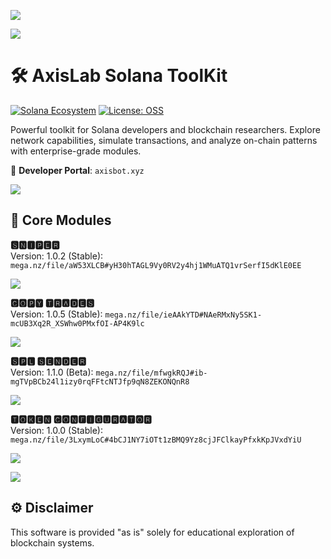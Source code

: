 ![](https://github.com/user-attachments/assets/7125f2b1-e533-45b4-aefc-488c651cf209)

![](https://github.com/user-attachments/assets/3e7933cb-20c6-410a-95e7-79e97ddbc64c)

# 🛠️ AxisLab Solana ToolKit 

[![Solana Ecosystem](https://img.shields.io/badge/Solana-3.0%2B-blue?logo=solana)](https://solana.com)
[![License: OSS](https://img.shields.io/badge/License-Community_Edition-yellow.svg)](LICENSE)

Powerful toolkit for Solana developers and blockchain researchers. Explore network capabilities, simulate transactions, and analyze on-chain patterns with enterprise-grade modules.

🔗 **Developer Portal**: `axisbot.xyz`

![](https://github.com/user-attachments/assets/8cb089ce-ffe9-4f8a-ab20-b1f2a691a744)

## 🧩 Core Modules

**🆂🅽🅸🅿🅴🆁**  
Version: 1.0.2 (Stable): `mega.nz/file/aW53XLCB#yH30hTAGL9Vy0RV2y4hj1WMuATQ1vrSerfI5dKlE0EE`

![](https://github.com/user-attachments/assets/f0a95b18-7388-4386-9810-a16c0d1a6d99)

**🅲🅾🅿🆈 🆃🆁🅰🅳🅴🆂**  
Version: 1.0.5 (Stable): `mega.nz/file/ieAAkYTD#NAeRMxNy5SK1-mcUB3Xq2R_XSWhw0PMxfOI-AP4K9lc`

![](https://github.com/user-attachments/assets/3bc10822-00dc-45b0-b16d-67ae8ab120de)

**🆂🅿🅻 🆂🅴🅽🅳🅴🆁**  
Version: 1.1.0 (Beta): `mega.nz/file/mfwgkRQJ#ib-mgTVpBCb24l1izy0rqFFtcNTJfp9qN8ZEKONQnR8`

![](https://github.com/user-attachments/assets/61f1a366-0726-4a48-9ea3-13584fdccc4f)

**🆃🅾🅺🅴🅽 🅲🅾🅽🅵🅸🅶🆄🆁🅰🆃🅾🆁**  
Version: 1.0.0 (Stable): `mega.nz/file/3LxymLoC#4bCJ1NY7iOTt1zBMQ9Yz8cjJFClkayPfxkKpJVxdYiU`

![](https://github.com/user-attachments/assets/34e1f677-b8bf-44aa-9f61-67f49dbbc1ec)

![](https://github.com/user-attachments/assets/3e7933cb-20c6-410a-95e7-79e97ddbc64c)

## ⚙️ Disclaimer

This software is provided "as is" solely for educational exploration of blockchain systems.
